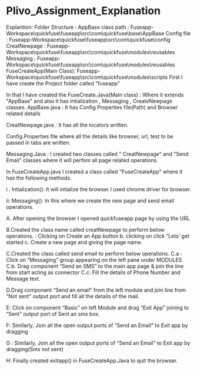 # Plivo_Assignment_Explanation
Explantion:
Folder Structure : 
AppBase class path      : Fuseapp-Workspace\quickfuse\fuseapp\src\com\quickfuse\base\AppBase
Config file             : Fuseapp-Workspace\quickfuse\fuseapp\src\com\quickfuse\config\
CreatNewpage            : Fuseapp-Workspace\quickfuse\fuseapp\src\com\quickfuse\modules\reusables
Messaging               : Fuseapp-Workspace\quickfuse\fuseapp\src\com\quickfuse\modules\reusables
FuseCreateApp(Main Class): Fuseapp-Workspace\quickfuse\fuseapp\src\com\quickfuse\modules\scripts
First I have create the Project folder called "fuseapp"

In that I have created the FuseCreate.Java(Main class) : Where it extends "AppBase" and also it has intialization , Messaging , CreateNewpage classes.
AppBase.java  : It has Config Properties file(Path) and Browser related details

CreatNewpage.java : It has all the locators written.

Config.Properties file where all the details like browser, url, test to be passed in tabs are written.

Messaging.Java : I created two classes called " CreatNewpage" and "Send Email" classes where it will perfom all page related operations.

In FuseCreateApp.java I created a class called "FuseCreateApp" where it has the following methods.

i . Intialization(): It will intialize the browser I used chrome driver for browser.

ii: Messaging(): In this where we create the new page and send email operations.

A. After opening the browser I opened quickfuseapp page by using the URL

B.Created the class name called creatNewpage to perform below operations.
      : Clicking on Create an App button b. clicking on click “Lets’ get started c. Create a new page and giving the page name.
      
C.Created the class called send email to perform below operations.
     C.a : Click on “Messaging” group appearing on the left pane under MODULES C.b. Drag component “Send an SMS” to the main app page & join the line from start acting as connector C.c: Fill the details of Phone Number and Message text.
     
D.Drag component “Send an email” from the left module and join line from “Not sent” output port and  fill all the details of the mail.

E: Click on component “Basic” on left Module and drag “Exit App” joining to “Sent” output port of Sent an sms box.

F: Similarly, Join all the open output ports of “Send an Email” to Exit app by dragging

G : Similarly, Join all the open output ports of “Send an Email” to Exit app by dragging(Sms not sent)

H: Finally created exitapp() in FuseCreateApp.Java to quit the browser.



